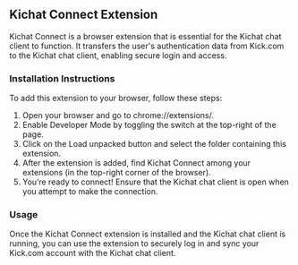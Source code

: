 ## **Kichat Connect Extension**
Kichat Connect is a browser extension that is essential for the Kichat chat client to function. It transfers the user's authentication data from Kick.com to the Kichat chat client, enabling secure login and access.

### **Installation Instructions**
To add this extension to your browser, follow these steps:

  1. Open your browser and go to chrome://extensions/.
  2. Enable Developer Mode by toggling the switch at the top-right of the page.
  3. Click on the Load unpacked button and select the folder containing this extension.
  4. After the extension is added, find Kichat Connect among your extensions (in the top-right corner of the browser).
  5. You’re ready to connect! Ensure that the Kichat chat client is open when you attempt to make the connection.
     
### **Usage**
Once the Kichat Connect extension is installed and the Kichat chat client is running, you can use the extension to securely log in and sync your Kick.com account with the Kichat chat client.
